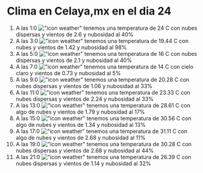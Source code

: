 # Clima en Celaya,mx en el dia 24

1. A las 1:0 !["icon weather"](http://openweathermap.org/img/w/03n.png) tenemos una temperatura de 24 C con nubes dispersas y  vientos de 2.6 y nubosidad al 40%
1. A las 3:0 !["icon weather"](http://openweathermap.org/img/w/04n.png) tenemos una temperatura de 19.44 C con nubes y  vientos de 1.42 y nubosidad al 98%
1. A las 5:0 !["icon weather"](http://openweathermap.org/img/w/03n.png) tenemos una temperatura de 16 C con nubes dispersas y  vientos de 2.1 y nubosidad al 40%
1. A las 7:0 !["icon weather"](http://openweathermap.org/img/w/01n.png) tenemos una temperatura de 14 C con cielo claro y  vientos de 0.73 y nubosidad al 5%
1. A las 9:0 !["icon weather"](http://openweathermap.org/img/w/03d.png) tenemos una temperatura de 20.28 C con nubes dispersas y  vientos de 1.06 y nubosidad al 33%
1. A las 11:0 !["icon weather"](http://openweathermap.org/img/w/03d.png) tenemos una temperatura de 23.33 C con nubes dispersas y  vientos de 2.24 y nubosidad al 33%
1. A las 13:0 !["icon weather"](http://openweathermap.org/img/w/02d.png) tenemos una temperatura de 28.61 C con algo de nubes y  vientos de 1.79 y nubosidad al 17%
1. A las 15:0 !["icon weather"](http://openweathermap.org/img/w/02d.png) tenemos una temperatura de 30.56 C con algo de nubes y  vientos de 1.34 y nubosidad al 13%
1. A las 17:0 !["icon weather"](http://openweathermap.org/img/w/02d.png) tenemos una temperatura de 31.11 C con algo de nubes y  vientos de 2.68 y nubosidad al 11%
1. A las 19:0 !["icon weather"](http://openweathermap.org/img/w/03d.png) tenemos una temperatura de 30.28 C con nubes dispersas y  vientos de 2.68 y nubosidad al 44%
1. A las 21:0 !["icon weather"](http://openweathermap.org/img/w/03n.png) tenemos una temperatura de 26.39 C con nubes dispersas y  vientos de 1.14 y nubosidad al 32%
